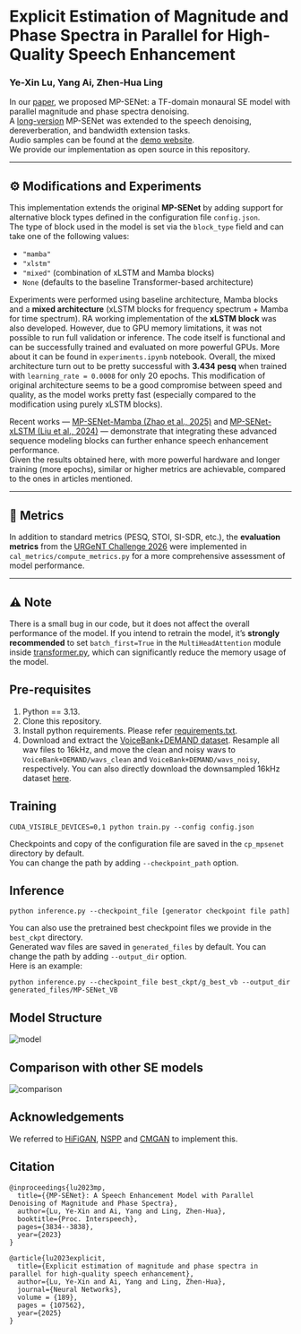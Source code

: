 # Explicit Estimation of Magnitude and Phase Spectra in Parallel for High-Quality Speech Enhancement
### Ye-Xin Lu, Yang Ai, Zhen-Hua Ling
In our [paper](https://arxiv.org/abs/2305.13686), we proposed MP-SENet: a TF-domain monaural SE model with parallel magnitude and phase spectra denoising.<br>
A [long-version](https://arxiv.org/abs/2308.08926) MP-SENet was extended to the speech denoising, dereverberation, and bandwidth extension tasks.<br>
Audio samples can be found at the [demo website](http://yxlu-0102.github.io/MP-SENet).<br>
We provide our implementation as open source in this repository.

---

## ⚙️ Modifications and Experiments

This implementation extends the original **MP-SENet** by adding support for alternative block types defined in the configuration file `config.json`.  
The type of block used in the model is set via the `block_type` field and can take one of the following values:
- `"mamba"`
- `"xlstm"`
- `"mixed"` (combination of xLSTM and Mamba blocks)
- `None` (defaults to the baseline Transformer-based architecture) 

Experiments were performed using baseline architecture, Mamba blocks and a **mixed architecture** (xLSTM blocks for frequency spectrum + Mamba for time spectrum). RA working implementation of the **xLSTM block** was also developed. However, due to GPU memory limitations, it was not possible to run full validation or inference. The code itself is functional and can be successfully trained and evaluated on more powerful GPUs. More about it can be found in `experiments.ipynb` notebook. Overall, the mixed architecture turn out to be pretty successful with **3.434 pesq** when trained with `learning_rate = 0.0008` for only 20 epochs. This modification of original architecture seems to be a good compromise between speed and quality, as the model works pretty fast (especially compared to the modification using purely xLSTM blocks).

Recent works — [MP-SENet-Mamba (Zhao et al., 2025)](https://arxiv.org/pdf/2501.06146v2) and [MP-SENet-xLSTM (Liu et al., 2024)](https://arxiv.org/pdf/2405.06573) — demonstrate that integrating these advanced sequence modeling blocks can further enhance speech enhancement performance.  
Given the results obtained here, with more powerful hardware and longer training (more epochs), similar or higher metrics are achievable, compared to the ones in articles mentioned.

---

## 🧠 Metrics

In addition to standard metrics (PESQ, STOI, SI-SDR, etc.), the **evaluation metrics** from the [URGeNT Challenge 2026](https://github.com/urgent-challenge/urgent2026_challenge_track1/blob/main/evaluation_metrics/) were implemented in `cal_metrics/compute_metrics.py` for a more comprehensive assessment of model performance.

---

## ⚠️ Note
There is a small bug in our code, but it does not affect the overall performance of the model. 
If you intend to retrain the model, it’s **strongly recommended** to set `batch_first=True` in the `MultiHeadAttention` module inside [transformer.py](models/transformer.py), which can significantly reduce the memory usage of the model.

## Pre-requisites
1. Python == 3.13.
2. Clone this repository.
3. Install python requirements. Please refer [requirements.txt](https://github.com/yxlu-0102/MP-SENet/blob/main/requirements.txt).
4. Download and extract the [VoiceBank+DEMAND dataset](https://datashare.ed.ac.uk/handle/10283/1942). Resample all wav files to 16kHz, and move the clean and noisy wavs to `VoiceBank+DEMAND/wavs_clean` and `VoiceBank+DEMAND/wavs_noisy`, respectively. You can also directly download the downsampled 16kHz dataset [here](https://drive.google.com/drive/folders/19I_thf6F396y5gZxLTxYIojZXC0Ywm8l).

## Training
```
CUDA_VISIBLE_DEVICES=0,1 python train.py --config config.json
```
Checkpoints and copy of the configuration file are saved in the `cp_mpsenet` directory by default.<br>
You can change the path by adding `--checkpoint_path` option.

## Inference
```
python inference.py --checkpoint_file [generator checkpoint file path]
```
You can also use the pretrained best checkpoint files we provide in the `best_ckpt` directory.
<br>
Generated wav files are saved in `generated_files` by default.
You can change the path by adding `--output_dir` option.<br>
Here is an example:
```
python inference.py --checkpoint_file best_ckpt/g_best_vb --output_dir generated_files/MP-SENet_VB
```

## Model Structure
![model](Figures/model.png)

## Comparison with other SE models
![comparison](Figures/table.png)

## Acknowledgements
We referred to [HiFiGAN](https://github.com/jik876/hifi-gan), [NSPP](https://github.com/YangAi520/NSPP) 
and [CMGAN](https://github.com/ruizhecao96/CMGAN) to implement this.

## Citation
```
@inproceedings{lu2023mp,
  title={{MP-SENet}: A Speech Enhancement Model with Parallel Denoising of Magnitude and Phase Spectra},
  author={Lu, Ye-Xin and Ai, Yang and Ling, Zhen-Hua},
  booktitle={Proc. Interspeech},
  pages={3834--3838},
  year={2023}
}

@article{lu2023explicit,
  title={Explicit estimation of magnitude and phase spectra in parallel for high-quality speech enhancement},
  author={Lu, Ye-Xin and Ai, Yang and Ling, Zhen-Hua},
  journal={Neural Networks},
  volume = {189},
  pages = {107562},
  year={2025}
}
```
